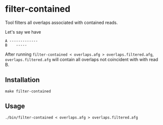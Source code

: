 # filter-contained

Tool filters all overlaps associated with contained reads.

Let's say we have
```
A -------------
B    -----
```

After running `filter-contained < overlaps.afg > overlaps.filtered.afg`,
`overlaps.filtered.afg` will contain all overlaps not coincident with with read B.

## Installation
```
make filter-contained
```

## Usage
```
./bin/filter-contained < overlaps.afg > overlaps.filtered.afg
```
